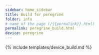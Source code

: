 ```yaml
---
sidebar: home_sidebar
title: Build for peregrine
folder: info
# name of the page (/{{permalink}}.html)
permalink: peregrine_build.html
device: peregrine
---
```

{% include templates/device_build.md %}
